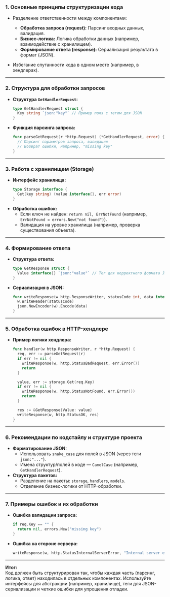 
### 1. **Основные принципы структуризации кода**
- Разделение ответственности между компонентами:
  - **Обработка запроса (request):** Парсинг входных данных, валидация.
  - **Бизнес-логика:** Логика обработки данных (например, взаимодействие с хранилищем).
  - **Формирование ответа (response):** Сериализация результата в формат (JSON).

- Избегание спутанности кода в одном месте (например, в хендлерах).

---

### 2. **Структура для обработки запросов**
- **Структура `GetHandlerRequest`:**
  ```go
  type GetHandlerRequest struct {
    Key string `json:"key"` // Пример поля с тегом для JSON
  }
  ```
- **Функция парсинга запроса:**
  ```go
  func parseGetRequest(r *http.Request) (*GetHandlerRequest, error) {
    // Парсинг параметров запроса, валидация
    // Возврат ошибки, например, "missing key"
  }
  ```

---

### 3. **Работа с хранилищем (Storage)**
- **Интерфейс хранилища:**
  ```go
  type Storage interface {
    Get(key string) (value interface{}, err error)
  }
  ```
- **Обработка ошибок:**
  - Если ключ не найден: `return nil, ErrNotFound` (например, `ErrNotFound = errors.New("not found")`).
  - Валидация на уровне хранилища (например, проверка существования объекта).

---

### 4. **Формирование ответа**
- **Структура ответа:**
  ```go
  type GetResponse struct {
    Value interface{} `json:"value"` // Тег для корректного формата JSON
  }
  ```
- **Сериализация в JSON:**
  ```go
  func writeResponse(w http.ResponseWriter, statusCode int, data interface{}) {
    w.WriteHeader(statusCode)
    json.NewEncoder(w).Encode(data)
  }
  ```

---

### 5. **Обработка ошибок в HTTP-хендлере**
- **Пример логики хендлера:**
  ```go
  func handler(w http.ResponseWriter, r *http.Request) {
    req, err := parseGetRequest(r)
    if err != nil {
      writeResponse(w, http.StatusBadRequest, err.Error())
      return
    }

    value, err := storage.Get(req.Key)
    if err != nil {
      writeResponse(w, http.StatusNotFound, err.Error())
      return
    }

    res := &GetResponse{Value: value}
    writeResponse(w, http.StatusOK, res)
  }
  ```

---

### 6. **Рекомендации по кодстайлу и структуре проекта**
- **Форматирование JSON:**
  - Использовать `snake_case` для полей в JSON (через теги `json:"..."`).
  - Имена структур/полей в коде — `CamelCase` (например, `GetHandlerRequest`).
- **Структура пакетов:**
  - Разделение на пакеты: `storage`, `handlers`, `models`.
  - Отделение бизнес-логики от HTTP-обработки.

---

### 7. **Примеры ошибок и их обработки**
- **Ошибка валидации запроса:**
  ```go
  if req.Key == "" {
    return nil, errors.New("missing key")
  }
  ```
- **Ошибка на стороне сервера:**
  ```go
  writeResponse(w, http.StatusInternalServerError, "Internal server error")
  ```

---

**Итог:**  
Код должен быть структурирован так, чтобы каждая часть (парсинг, логика, ответ) находилась в отдельных компонентах. Используйте интерфейсы для абстракции (например, хранилище), теги для JSON-сериализации и четкие ошибки для упрощения отладки.